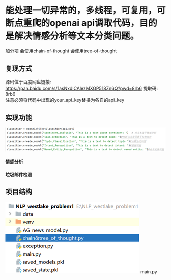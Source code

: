 # 能处理一切异常的，多线程，可复用，可断点重爬的openai api调取代码，目的是解决情感分析等文本分类问题。
加分项
会使用chain-of-thought
会使用tree-of-thought
## 复现方式
源码位于百度网盘链接: https://pan.baidu.com/s/1asNxdICAlezMXGP518Zn6Q?pwd=8rb6 提取码: 8rb6 <br>
注意必须将代码中出现的your_api_key替换为各自的api_key
## 实现功能
![tasks](tasks.jpg)
#### 情感分析
#### 垃圾邮件检测
#### 
## 项目结构
![structure](structure.jpg)
main.py
